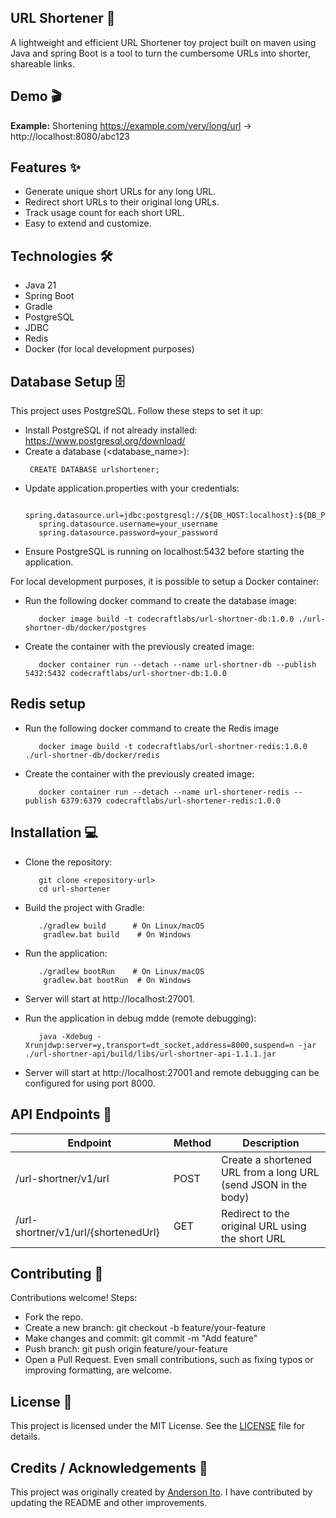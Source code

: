 ## URL Shortener 🚀
A lightweight and efficient URL Shortener toy project built on maven using Java and spring Boot is a tool to turn the cumbersome URLs into shorter, shareable links.

## Demo 🎬
 **Example:** 
   Shortening https://example.com/very/long/url → http://localhost:8080/abc123

## Features ✨

- Generate unique short URLs for any long URL.
- Redirect short URLs to their original long URLs.
- Track usage count for each short URL.
- Easy to extend and customize.

## Technologies 🛠️

- Java 21
- Spring Boot
- Gradle
- PostgreSQL
- JDBC
- Redis
- Docker (for local development purposes)

## Database Setup 🗄️

This project uses PostgreSQL. Follow these steps to set it up:

- Install PostgreSQL if not already installed: https://www.postgresql.org/download/
- Create a database (<database_name>):
    ```
     CREATE DATABASE urlshortener;
    ```
- Update application.properties with your credentials:
   ```
      spring.datasource.url=jdbc:postgresql://${DB_HOST:localhost}:${DB_PORT:5432}/${DB_NAME:urlshortner}
      spring.datasource.username=your_username
      spring.datasource.password=your_password
  ```
- Ensure PostgreSQL is running on localhost:5432 before starting the application.

For local development purposes, it is possible to setup a Docker container:

- Run the following docker command to create the database image:
  ```
     docker image build -t codecraftlabs/url-shortner-db:1.0.0 ./url-shortner-db/docker/postgres
  ```

- Create the container with the previously created image:
  ```
     docker container run --detach --name url-shortner-db --publish 5432:5432 codecraftlabs/url-shortner-db:1.0.0
  ```  

## Redis setup

- Run the following docker command to create the Redis image
  ```
     docker image build -t codecraftlabs/url-shortner-redis:1.0.0 ./url-shortner-db/docker/redis
  ```

- Create the container with the previously created image:
  ```
     docker container run --detach --name url-shortener-redis --publish 6379:6379 codecraftlabs/url-shortener-redis:1.0.0
  ```


## Installation 💻

- Clone the repository:
   ```
      git clone <repository-url>
      cd url-shortener
   ```
- Build the project with Gradle:
  ```
     ./gradlew build      # On Linux/macOS
      gradlew.bat build    # On Windows
  ```
- Run the application:
   ```
      ./gradlew bootRun    # On Linux/macOS
       gradlew.bat bootRun  # On Windows
   ```
- Server will start at http://localhost:27001.

- Run the application in debug mdde (remote debugging):
   ```
      java -Xdebug -Xrunjdwp:server=y,transport=dt_socket,address=8000,suspend=n -jar ./url-shortner-api/build/libs/url-shortner-api-1.1.1.jar
   ```
- Server will start at http://localhost:27001 and remote debugging can be configured for using port 8000.


## API Endpoints 🧭

| Endpoint	                             | Method	 | Description                                                    |
|---------------------------------------|---------|----------------------------------------------------------------|
| /url-shortner/v1/url	                 | POST	   | Create a shortened URL from a long URL (send JSON in the body) |
| /url-shortner/v1/url/{shortenedUrl} 	 | GET	    | Redirect to the original URL using the short URL               |

## Contributing 🤝

Contributions welcome! Steps:
- Fork the repo.
- Create a new branch: git checkout -b feature/your-feature
- Make changes and commit: git commit -m "Add feature"
- Push branch: git push origin feature/your-feature
- Open a Pull Request.
  Even small contributions, such as fixing typos or improving formatting, are welcome.

## License 📄

This project is licensed under the MIT License. See the [LICENSE](https://github.com/andersonkmi/url-shortener/blob/main/LICENSE) file for details.

## Credits / Acknowledgements 🙏

This project was originally created by [Anderson Ito](https://github.com/andersonkmi). I have contributed by updating the README and other improvements.
